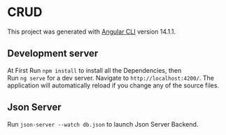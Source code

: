 # CRUD

This project was generated with [Angular CLI](https://github.com/angular/angular-cli) version 14.1.1.

## Development server
At First Run `npm install` to install all the Dependencies, then  
Run `ng serve` for a dev server. Navigate to `http://localhost:4200/`. The application will automatically reload if you change any of the source files.

## Json Server

Run `json-server --watch db.json` to launch Json Server Backend.

